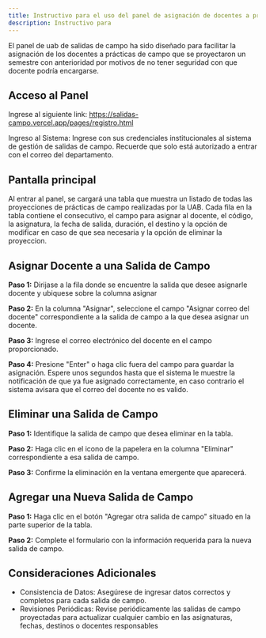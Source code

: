 ```yaml
---
title: Instructivo para el uso del panel de asignación de docentes a prácticas de campo proyectadas por la UAB
description: Instructivo para
---
```


El panel de uab de salidas de campo ha sido diseñado para facilitar la asignación de los docentes a prácticas de campo que se proyectaron un semestre con anterioridad por motivos de no tener seguridad con que docente podría encargarse.

## Acceso al Panel
Ingrese al siguiente link: https://salidas-campo.vercel.app/pages/registro.html

Ingreso al Sistema: Ingrese con sus credenciales institucionales al sistema de gestión de salidas de campo. Recuerde que solo está autorizado a entrar con el 
correo del departamento.

## Pantalla principal
Al entrar al panel, se cargará una tabla que muestra un listado de todas las proyecciones de prácticas de campo realizadas por la UAB. Cada fila en la tabla contiene el consecutivo, el campo para asignar al docente, el código, la asignatura, la fecha de salida, duración, el destino y la opción de modificar en caso de que sea necesaria y la opción de eliminar la proyeccion.

## Asignar Docente a una Salida de Campo

**Paso 1:** Dirijase a la fila donde se encuentre la salida que desee asignarle docente y ubiquese sobre la columna asignar 

**Paso 2:** En la columna "Asignar", seleccione el campo "Asignar correo del docente" correspondiente a la salida de campo a la que desea asignar un docente.

**Paso 3:** Ingrese el correo electrónico del docente en el campo proporcionado.

**Paso 4:** Presione "Enter" o haga clic fuera del campo para guardar la asignación. Espere unos segundos hasta que el sistema le muestre la notificación de que ya fue asignado correctamente, en caso contrario el sistema avisara que el correo del docente no es valido.


## Eliminar una Salida de Campo
**Paso 1:** Identifique la salida de campo que desea eliminar en la tabla.

**Paso 2:** Haga clic en el icono de la papelera en la columna "Eliminar" correspondiente a esa salida de campo.

**Paso 3:** Confirme la eliminación en la ventana emergente que aparecerá.

## Agregar una Nueva Salida de Campo
**Paso 1:** Haga clic en el botón "Agregar otra salida de campo" situado en la parte superior de la tabla.

**Paso 2:** Complete el formulario con la información requerida para la nueva salida de campo.

## Consideraciones Adicionales
- Consistencia de Datos: Asegúrese de ingresar datos correctos y completos para cada salida de campo.
- Revisiones Periódicas: Revise periódicamente las salidas de campo proyectadas para actualizar cualquier cambio en las asignaturas, fechas, destinos o docentes responsables

